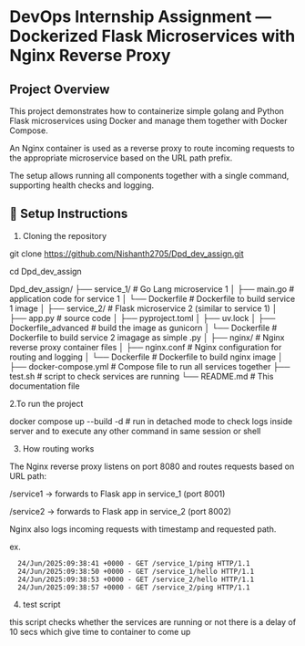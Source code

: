# DevOps Internship Assignment — Dockerized Flask Microservices with Nginx Reverse Proxy

## Project Overview

This project demonstrates how to containerize simple  golang and  Python Flask microservices using Docker and manage them together with Docker Compose.

 An Nginx container is used as a reverse proxy to route incoming requests to the appropriate microservice based on the URL path prefix.

The setup allows running all components together with a single command, supporting health checks and logging.



## 🔧 Setup Instructions

1. Cloning the repository 

git clone https://github.com/Nishanth2705/Dpd_dev_assign.git

cd Dpd_dev_assign


Dpd_dev_assign/
├── service_1/ # Go Lang microservice 1
│ ├── main.go # application code for service 1
│ └── Dockerfile # Dockerfile to build service 1 image
│
├── service_2/ # Flask microservice 2 (similar to service 1)
│ ├── app.py   # source code 
│ ├── pyproject.toml 
│ ├── uv.lock
│ ├── Dockerfile_advanced # build the image as gunicorn
│ └── Dockerfile # Dockerfile to build service 2 imagage as simple .py 
│
├── nginx/ # Nginx reverse proxy container files
│ ├── nginx.conf # Nginx configuration for routing and logging
│ └── Dockerfile # Dockerfile to build nginx image
│
├── docker-compose.yml # Compose file to run all services together
├── test.sh # script to check services are running 
└── README.md # This documentation file

2.To run the project 

docker compose up --build -d # run in detached mode to check logs inside server and to execute any other command in same session or shell
 
3. How routing works 

The Nginx reverse proxy listens on port 8080 and routes requests based on URL path:

/service1 → forwards to Flask app in service_1 (port 8001)

/service2 → forwards to Flask app in service_2 (port 8002)

Nginx also logs incoming requests with timestamp and requested path.

ex.

      24/Jun/2025:09:38:41 +0000 - GET /service_1/ping HTTP/1.1
      24/Jun/2025:09:38:50 +0000 - GET /service_1/hello HTTP/1.1
      24/Jun/2025:09:38:53 +0000 - GET /service_2/hello HTTP/1.1
      24/Jun/2025:09:38:57 +0000 - GET /service_2/ping HTTP/1.1
	  
4. test script 

  this script checks whether the services are running or not there is a delay of 10 secs which give time to container to come up
